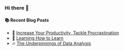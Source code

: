 ### Hi there 👋

#### :books: Recent Blog Posts
<!-- BLOGPOSTS:START -->
 - 💫 [Increase Your Productivity, Tackle Procrastination](https://fullstackprocrastinator.hashnode.dev/increase-your-productivity-tackle-procrastination)
 - 💯 [Learning How to Learn](https://fullstackprocrastinator.hashnode.dev/learning-how-to-learn)
 - 🔥 [The Underpinnings of Data Analysis](https://fullstackprocrastinator.hashnode.dev/the-underpinnings-of-data-analysis)<!-- BLOGPOSTS:END -->

<!--
**fullstackprocrastinator/fullstackprocrastinator** is a ✨ _special_ ✨ repository because its `README.md` (this file) appears on your GitHub profile.

Here are some ideas to get you started:

- 🔭 I’m currently working on ...
- 🌱 I’m currently learning ...
- 👯 I’m looking to collaborate on ...
- 🤔 I’m looking for help with ...
- 💬 Ask me about ...
- 📫 How to reach me: ...
- 😄 Pronouns: ...
- ⚡ Fun fact: ...
-->
